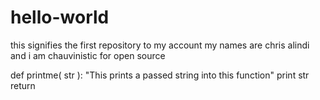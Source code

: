 # hello-world
this signifies the first repository to my account
my names are chris alindi and i am chauvinistic for open source

def printme( str ):
   "This prints a passed string into this function"
   print str
   return
